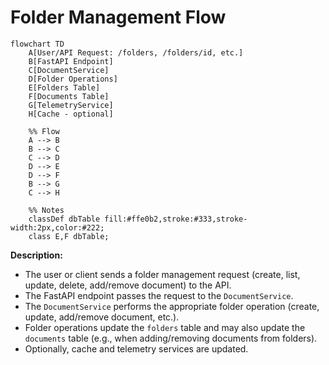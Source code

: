 # Folder Management Flow

```mermaid
flowchart TD
    A[User/API Request: /folders, /folders/id, etc.]
    B[FastAPI Endpoint]
    C[DocumentService]
    D[Folder Operations]
    E[Folders Table]
    F[Documents Table]
    G[TelemetryService]
    H[Cache - optional]

    %% Flow
    A --> B
    B --> C
    C --> D
    D --> E
    D --> F
    B --> G
    C --> H

    %% Notes
    classDef dbTable fill:#ffe0b2,stroke:#333,stroke-width:2px,color:#222;
    class E,F dbTable;
```

**Description:**
- The user or client sends a folder management request (create, list, update, delete, add/remove document) to the API.
- The FastAPI endpoint passes the request to the `DocumentService`.
- The `DocumentService` performs the appropriate folder operation (create, update, add/remove document, etc.).
- Folder operations update the `folders` table and may also update the `documents` table (e.g., when adding/removing documents from folders).
- Optionally, cache and telemetry services are updated.
